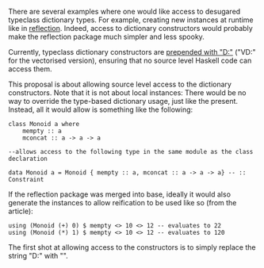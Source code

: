 
There are several examples where one would like access to desugared typeclass dictionary types. For example, creating new instances at runtime like in [ reflection](https://www.fpcomplete.com/user/thoughtpolice/using-reflection#turning-up-the-magic-to-over-9000). Indeed, access to dictionary constructors would probably make the reflection package much simpler and less spooky.


Currently, typeclass dictionary constructors are [ prepended with "D:"](https://github.com/ghc/ghc/blob/4d5f83a8dcf1f1125863a8fb4f847d78766f1617/compiler/basicTypes/OccName.hs#L615) ("VD:" for the vectorised version), ensuring that no source level Haskell code can access them.  


This proposal is about allowing source level access to the dictionary constructors. Note that it is not about local instances: There would be no way to override the type-based dictionary usage, just like the present. Instead, all it would allow is something like the following:

```wiki
class Monoid a where
    mempty :: a
    mconcat :: a -> a -> a

--allows access to the following type in the same module as the class declaration

data Monoid a = Monoid { mempty :: a, mconcat :: a -> a -> a} -- :: Constraint
```


If the reflection package was merged into base, ideally it would also generate the instances to allow reification to be used like so (from the article):

```wiki
using (Monoid (+) 0) $ mempty <> 10 <> 12 -- evaluates to 22
using (Monoid (*) 1) $ mempty <> 10 <> 12 -- evaluates to 120
```


The first shot at allowing access to the constructors is to simply replace the string "D:" with "".
